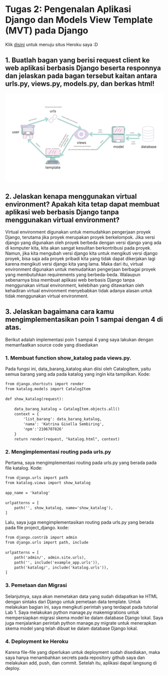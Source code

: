 # Tugas 2: Pengenalan Aplikasi Django dan Models View Template (MVT) pada Django

Klik [disini](https://tugas2pbpkatalog.herokuapp.com/katalog/) untuk menuju situs Heroku saya :D
## 1. Buatlah bagan yang berisi request client ke web aplikasi berbasis Django beserta responnya dan jelaskan pada bagan tersebut kaitan antara urls.py, views.py, models.py, dan berkas html!
![Bagan](https://github.com/katrinagisellaui/tugas2pbp/blob/main/Bagan/user.jpg)

## 2. Jelaskan kenapa menggunakan virtual environment? Apakah kita tetap dapat membuat aplikasi web berbasis Django tanpa menggunakan virtual environment?

Virtual environment digunakan untuk memudahkan pengerjaan proyek Django, terutama jika proyek merupakan proyek berkelompok. Jika versi django yang digunakan oleh proyek berbeda dengan versi django yang ada di komputer kita, kita akan sangat kesulitan berkontribusi pada proyek. Namun, jika kita mengubah versi django kita untuk mengikuti versi django proyek, bisa saja ada proyek pribadi kita yang tidak dapat dikerjakan lagi karena mengikuti versi django kita yang lama. Maka dari itu, virtual environment digunakan untuk memudahkan pengerjaan berbagai proyek yang membutuhkan requirements yang berbeda-beda. Walaupun sebenarnya bisa membuat aplikasi web berbasis Django tanpa menggunakan virtual environment, kelebihan yang ditawarkan oleh kehadiran virtual environment menyebabkan tidak adanya alasan untuk tidak menggunakan virtual environment.

## 3. Jelaskan bagaimana cara kamu mengimplementasikan poin 1 sampai dengan 4 di atas.
Berikut adalah implementasi poin 1 sampai 4 yang saya lakukan dengan memanfaatkan source code yang disediakan

### 1. Membuat function show_katalog pada views.py. 
Pada fungsi ini, data_barang_katalog akan diisi oleh CatalogItem, yaitu semua barang yang ada pada katalog yang ingin kita tampilkan. 
Kode:
```
from django.shortcuts import render
from katalog.models import CatalogItem

def show_katalog(request):
    
    data_barang_katalog = CatalogItem.objects.all()
    context = {
        'list_barang': data_barang_katalog,
        'nama': 'Katrina Gisella Sembiring',
        'npm':'2106707826'
    }
    return render(request, "katalog.html", context)
```

### 2. Mengimplementasi routing pada urls.py
Pertama, saya mengimplementasi routing pada urls.py yang berada pada file katalog.
Kode:
```
from django.urls import path
from katalog.views import show_katalog

app_name = 'katalog'

urlpatterns = [
    path('', show_katalog, name='show_katalog'),
]
```

Lalu, saya juga mengimplementasikan routing pada urls.py yang berada pada file project_django. 
kode:
```
from django.contrib import admin
from django.urls import path, include

urlpatterns = [
    path('admin/', admin.site.urls),
    path('', include('example_app.urls')),
    path('katalog/', include('katalog.urls')),
]
```

### 3. Pemetaan dan Migrasi
Selanjutnya, saya akan memetakan data yang sudah didapatkan ke HTML dengan sintaks dari Django untuk pemetaan data template. Untuk melakukan bagian ini, saya mengikuti perintah yang terdapat pada tutorial Lab 1. Saya melakukan python manage.py makemigrations untuk mempersiapkan migrasi skema model ke dalam database Django lokal. Saya juga menjalankan perintah python manage.py migrate untuk menerapkan skema model yang telah dibuat ke dalam database Django lokal.

### 4. Deployment ke Heroku
Karena file-file yang diperlukan untuk deployment sudah disediakan, maka saya hanya menambahkan secrets pada repository github saya dan melakukan add, push, dan commit. Setelah itu, aplikasi dapat langsung di deploy.






